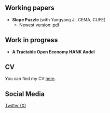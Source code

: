 ## Working papers
* **Slope Puzzle** (with Yangyang Ji, CEMA, CUFE)
	- Newest version: <a href="workingpaper1.pdf">pdf</a>


## Work in progress
* **A Tractable Open Economy HANK Aodel** 

## CV
You can find my CV <a href="Sen_Zhang_CV.pdf">here</a>.

## Social Media 
<a rel="me" href="https://twitter.com/realSenZHANG">Twitter (X)</a><br />
